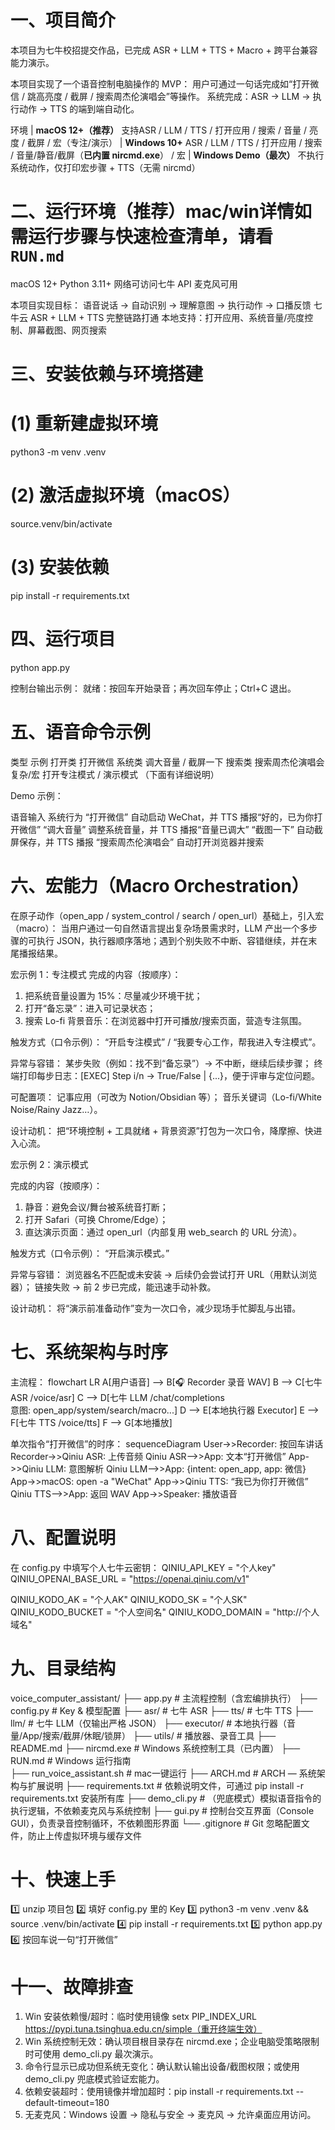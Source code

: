 # 一、项目简介
本项目为七牛校招提交作品，已完成 ASR + LLM + TTS + Macro + 跨平台兼容能力演示。

本项目实现了一个语音控制电脑操作的 MVP：
用户可通过一句话完成如“打开微信 / 跳高亮度 / 截屏 / 搜索周杰伦演唱会”等操作。
系统完成：ASR → LLM → 执行动作 → TTS 的端到端自动化。

环境
| **macOS 12+（推荐）**    支持ASR / LLM / TTS / 打开应用 / 搜索 / 音量 / 亮度 / 截屏 / 宏（专注/演示）
| **Windows 10+**         ASR / LLM / TTS / 打开应用 / 搜索 / 音量/静音/截屏（**已内置 nircmd.exe**） / 宏 
| **Windows Demo（最次）** 不执行系统动作，仅打印宏步骤 + TTS（无需 nircmd）

# 二、运行环境（推荐）mac/win详情如需运行步骤与快速检查清单，请看 `RUN.md`
macOS 12+
Python 3.11+
网络可访问七牛 API
麦克风可用

本项目实现目标：
语音说话 → 自动识别 → 理解意图 → 执行动作 → 口播反馈
七牛云 ASR + LLM + TTS 完整链路打通
本地支持：打开应用、系统音量/亮度控制、屏幕截图、网页搜索

# 三、安装依赖与环境搭建
# (1) 重新建虚拟环境
python3 -m venv .venv
# (2) 激活虚拟环境（macOS）
source.venv/bin/activate
# (3) 安装依赖
pip install -r requirements.txt

# 四、运行项目
python app.py

控制台输出示例：
就绪：按回车开始录音；再次回车停止；Ctrl+C 退出。

# 五、语音命令示例
类型	示例
打开类	打开微信
系统类	调大音量 / 截屏一下
搜索类	搜索周杰伦演唱会
复杂/宏    打开专注模式 / 演示模式 （下面有详细说明）

Demo 示例：

语音输入	系统行为
“打开微信”	自动启动 WeChat，并 TTS 播报“好的，已为你打开微信”
“调大音量”	调整系统音量，并 TTS 播报“音量已调大”
“截图一下”	自动截屏保存，并 TTS 播报
“搜索周杰伦演唱会”	自动打开浏览器并搜索

# 六、宏能力（Macro Orchestration）

在原子动作（open_app / system_control / search / open_url）基础上，引入宏（macro）：
当用户通过一句自然语言提出复杂场景需求时，LLM 产出一个多步骤的可执行 JSON，执行器顺序落地；遇到个别失败不中断、容错继续，并在末尾播报结果。

宏示例 1：专注模式
完成的内容（按顺序）：
1. 把系统音量设置为 15%：尽量减少环境干扰；
2. 打开“备忘录”：进入可记录状态；
3. 搜索 Lo-fi 背景音乐：在浏览器中打开可播放/搜索页面，营造专注氛围。

触发方式（口令示例）：
“开启专注模式” / “我要专心工作，帮我进入专注模式”。

异常与容错：
某步失败（例如：找不到“备忘录”）→ 不中断，继续后续步骤；
终端打印每步日志：[EXEC] Step i/n -> True/False | {...}，便于评审与定位问题。

可配置项：
记事应用（可改为 Notion/Obsidian 等）；
音乐关键词（Lo-fi/White Noise/Rainy Jazz…）。

设计动机：
把“环境控制 + 工具就绪 + 背景资源”打包为一次口令，降摩擦、快进入心流。

宏示例 2：演示模式

完成的内容（按顺序）：
1. 静音：避免会议/舞台被系统音打断；
2. 打开 Safari（可换 Chrome/Edge）；
3. 直达演示页面：通过 open_url（内部复用 web_search 的 URL 分流）。

触发方式（口令示例）：
“开启演示模式。”

异常与容错：
浏览器名不匹配或未安装 → 后续仍会尝试打开 URL（用默认浏览器）；
链接失败 → 前 2 步已完成，能迅速手动补救。

设计动机：
将“演示前准备动作”变为一次口令，减少现场手忙脚乱与出错。

# 七、系统架构与时序
主流程：
flowchart LR
A[用户语音] --> B[🎧 Recorder 录音 WAV]
B --> C[七牛 ASR /voice/asr]
C --> D[七牛 LLM /chat/completions<br/>意图: open_app/system/search/macro...]
D --> E[本地执行器 Executor]
E --> F[七牛 TTS /voice/tts]
F --> G[本地播放]

单次指令“打开微信”的时序：
sequenceDiagram
    User->>Recorder: 按回车讲话
    Recorder->>Qiniu ASR: 上传音频
    Qiniu ASR-->>App: 文本“打开微信”
    App->>Qiniu LLM: 意图解析
    Qiniu LLM-->>App: {intent: open_app, app: 微信}
    App->>macOS: open -a "WeChat"
    App->>Qiniu TTS: “我已为你打开微信”
    Qiniu TTS-->>App: 返回 WAV
    App->>Speaker: 播放语音

# 八、配置说明
在 config.py 中填写个人七牛云密钥：
QINIU_API_KEY = "个人key"
QINIU_OPENAI_BASE_URL = "https://openai.qiniu.com/v1"

QINIU_KODO_AK = "个人AK"
QINIU_KODO_SK = "个人SK"
QINIU_KODO_BUCKET = "个人空间名"
QINIU_KODO_DOMAIN = "http://个人域名"

# 九、目录结构
voice_computer_assistant/
├── app.py                 # 主流程控制（含宏编排执行）
├── config.py              # Key & 模型配置
├── asr/                   # 七牛 ASR
├── tts/                   # 七牛 TTS
├── llm/                   # 七牛 LLM（仅输出严格 JSON）
├── executor/              # 本地执行器（音量/App/搜索/截屏/休眠/锁屏）
├── utils/                 # 播放器、录音工具
├── README.md
├── nircmd.exe             # Windows 系统控制工具（已内置）
├── RUN.md                 # Windows 运行指南              
├── run_voice_assistant.sh # mac一键运行
├── ARCH.md                # ARCH — 系统架构与扩展说明
├── requirements.txt       # 依赖说明文件，可通过 pip install -r requirements.txt 安装所有库
├── demo_cli.py            # （兜底模式）模拟语音指令的执行逻辑，不依赖麦克风与系统控制
├── gui.py                 # 控制台交互界面（Console GUI），负责录音控制循环，不依赖图形界面
└── .gitignore             # Git 忽略配置文件，防止上传虚拟环境与缓存文件


# 十、快速上手
1️⃣ unzip 项目包
2️⃣ 填好 config.py 里的 Key
3️⃣ python3 -m venv .venv && source .venv/bin/activate
4️⃣ pip install -r requirements.txt
5️⃣ python app.py
6️⃣ 按回车说一句“打开微信”

# 十一、故障排查
1. Win 安装依赖慢/超时：临时使用镜像
setx PIP_INDEX_URL https://pypi.tuna.tsinghua.edu.cn/simple（重开终端生效）
2. Win 系统控制无效：确认项目根目录存在 nircmd.exe；企业电脑受策略限制时可使用 demo_cli.py 最次演示。
3. 命令行显示已成功但系统无变化：确认默认输出设备/截图权限；或使用 demo_cli.py 兜底模式验证宏能力。
4. 依赖安装超时：使用镜像并增加超时：pip install -r requirements.txt --default-timeout=180
5. 无麦克风：Windows 设置 → 隐私与安全 → 麦克风 → 允许桌面应用访问。
